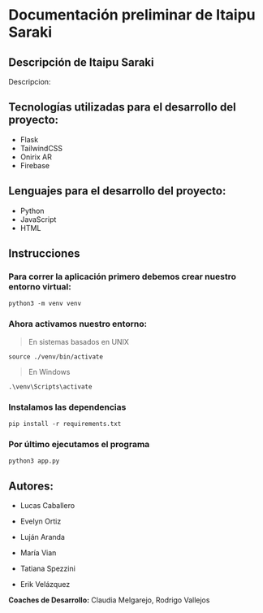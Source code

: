 # Documentación preliminar de Itaipu Saraki

## **Descripción de Itaipu Saraki**

Descripcion:


## **Tecnologías utilizadas para el desarrollo del proyecto:**
- Flask
- TailwindCSS
- Onirix AR
- Firebase

## **Lenguajes para el desarrollo del proyecto:**
- Python
- JavaScript
- HTML

## Instrucciones

### Para correr la aplicación primero debemos crear nuestro entorno virtual:

```
python3 -m venv venv
```
### Ahora activamos nuestro entorno:
> En sistemas basados en UNIX
```
source ./venv/bin/activate
```
> En Windows
```
.\venv\Scripts\activate
```
### Instalamos las dependencias
```
pip install -r requirements.txt
```
### Por último ejecutamos el programa
```
python3 app.py
```

## **Autores:**
- Lucas Caballero

- Evelyn Ortiz

- Luján Aranda

- María Vian

- Tatiana Spezzini

- Erik Velázquez


**Coaches de Desarrollo:** Claudia Melgarejo, Rodrigo Vallejos
